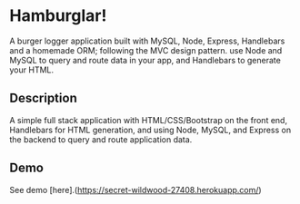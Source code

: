 # Hamburglar!
A burger logger application built with MySQL, Node, Express, Handlebars and a homemade ORM; following the MVC design pattern. use Node and MySQL to query and route data in your app, and Handlebars to generate your HTML.


## Description

A simple full stack application with HTML/CSS/Bootstrap on the front end, Handlebars for HTML generation, and using Node, MySQL, and Express on the backend to query and route application data. 

## Demo

See demo [here].(https://secret-wildwood-27408.herokuapp.com/)
